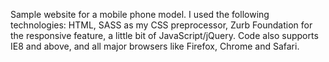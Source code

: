 Sample website for a mobile phone model. I used the following technologies: HTML, SASS as my CSS preprocessor, Zurb Foundation for the responsive feature, a little bit of JavaScript/jQuery. Code also supports IE8 and above, and all major browsers like Firefox, Chrome and Safari.
